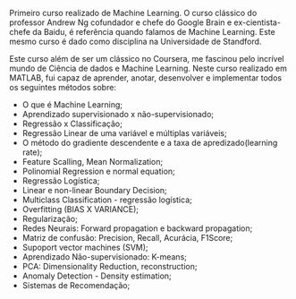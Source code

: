 Primeiro curso realizado de Machine Learning. O curso clássico do professor Andrew Ng cofundador e chefe do Google Brain e ex-cientista-chefe da Baidu, é referência quando falamos de Machine Learning. Este mesmo curso é dado como disciplina na Universidade de Standford.

Este curso além de ser um clássico no Coursera, me fascinou pelo incrível mundo de Ciência de dados e Machine Learning. Neste curso realizado em MATLAB, fui capaz de aprender, anotar, desenvolver e implementar todos os seguintes métodos sobre:

- O que é Machine Learning;
- Aprendizado supervisionado x não-supervisionado;
- Regressão x Classificação;
- Regressão Linear de uma variável e múltiplas variáveis;
- O método do gradiente descendente e a taxa de apredizado(learning rate);
- Feature Scalling, Mean Normalization;
- Polinomial Regression e normal equation;
- Regressão Logística;
- Linear e non-linear Boundary Decision;
- Multiclass Classification - regressão logística;
- Overfitting (BIAS X VARIANCE);
- Regularização;
- Redes Neurais: Forward propagation e backward propagation;
- Matriz de confusão: Precision, Recall, Acurácia, F1Score;
- Supoport vector machines (SVM);
- Aprendizado Não-supervisionado: K-means;
- PCA: Dimensionality Reduction, reconstruction;
- Anomaly Detection - Density estimation;
- Sistemas de Recomendação;




